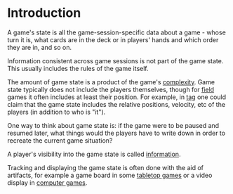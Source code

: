 # Introduction
A game's state is all the game-session-specific data about a game - whose turn it is, what cards are
in the deck or in players' hands and which order they are in, and so on.

Information consistent across game sessions is not part of the game state. This usually includes the
rules of the game itself.

The amount of game state is a product of the game's [complexity](/games/complexity). Game state
typically does not include the players themselves, though for [field](/games/field) games it often
includes at least their position. For example, in [tag](/games/field/examples/tag) one could claim
that the game state includes the relative positions, velocity, etc of the players (in addition to
who is "it").

One way to think about game state is: if the game were to be paused and resumed later, what
things would the players have to write down in order to recreate the current game situation?

A player's visibility into the game state is called [information](/games/information).

Tracking and displaying the game state is often done with the aid of artifacts, for example a game
board in some [tabletop games](/games/tabletop) or a video display in
[computer games](/games/computer).
